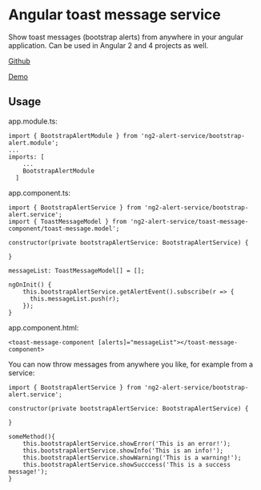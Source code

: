 # Angular toast message service

Show toast messages (bootstrap alerts) from anywhere in your angular application.
Can be used in Angular 2 and 4 projects as well.

[Github](https://github.com/speti43/DobozMeetup/tree/master/MeetUpDemoBackEnd/MeetUpDemoBackEnd/webApp/src/shared)

[Demo](https://raw.githubusercontent.com/speti43/DobozMeetup/master/MeetUpDemoBackEnd/MeetUpDemoBackEnd/webApp/src/shared/demo.png)
## Usage

app.module.ts:
```
import { BootstrapAlertModule } from 'ng2-alert-service/bootstrap-alert.module';
...
imports: [
    ...
    BootstrapAlertModule
  ]

```



app.component.ts:
```
import { BootstrapAlertService } from 'ng2-alert-service/bootstrap-alert.service';
import { ToastMessageModel } from 'ng2-alert-service/toast-message-component/toast-message.model';

constructor(private bootstrapAlertService: BootstrapAlertService) {

}

messageList: ToastMessageModel[] = [];

ngOnInit() { 
    this.bootstrapAlertService.getAlertEvent().subscribe(r => {
      this.messageList.push(r);
    });
}

```



app.component.html:
```
<toast-message-component [alerts]="messageList"></toast-message-component>
```


You can now throw messages from anywhere you like, for example from a service:
```
import { BootstrapAlertService } from 'ng2-alert-service/bootstrap-alert.service';

constructor(private bootstrapAlertService: BootstrapAlertService) {

}

someMethod(){
    this.bootstrapAlertService.showError('This is an error!');    
    this.bootstrapAlertService.showInfo('This is an info!');    
    this.bootstrapAlertService.showWarning('This is a warning!');    
    this.bootstrapAlertService.showSucccess('This is a success message!');
}

```